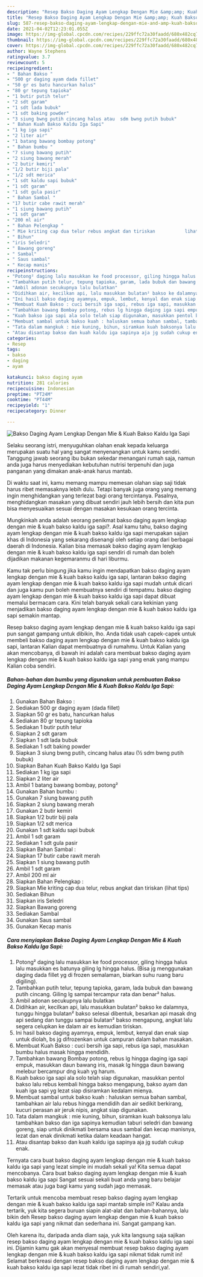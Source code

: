 ```yaml
---
description: "Resep Bakso Daging Ayam Lengkap Dengan Mie &amp;amp; Kuah Bakso Kaldu Iga Sapi Sederhana dan Mudah Dibuat"
title: "Resep Bakso Daging Ayam Lengkap Dengan Mie &amp;amp; Kuah Bakso Kaldu Iga Sapi Sederhana dan Mudah Dibuat"
slug: 587-resep-bakso-daging-ayam-lengkap-dengan-mie-and-amp-kuah-bakso-kaldu-iga-sapi-sederhana-dan-mudah-dibuat
date: 2021-04-02T12:23:01.055Z
image: https://img-global.cpcdn.com/recipes/229ffc72a30faadd/680x482cq70/bakso-daging-ayam-lengkap-dengan-mie-kuah-bakso-kaldu-iga-sapi-foto-resep-utama.jpg
thumbnail: https://img-global.cpcdn.com/recipes/229ffc72a30faadd/680x482cq70/bakso-daging-ayam-lengkap-dengan-mie-kuah-bakso-kaldu-iga-sapi-foto-resep-utama.jpg
cover: https://img-global.cpcdn.com/recipes/229ffc72a30faadd/680x482cq70/bakso-daging-ayam-lengkap-dengan-mie-kuah-bakso-kaldu-iga-sapi-foto-resep-utama.jpg
author: Wayne Stephens
ratingvalue: 3.7
reviewcount: 5
recipeingredient:
- " Bahan Bakso "
- "500 gr daging ayam dada fillet"
- "50 gr es batu hancurkan halus"
- "80 gr tepung tapioka"
- "1 butir putih telur"
- "2 sdt garam"
- "1 sdt lada bubuk"
- "1 sdt baking powder"
- "3 siung bwng putih cincang halus atau  sdm bwng putih bubuk"
- " Bahan Kuah Bakso Kaldu Iga Sapi"
- "1 kg iga sapi"
- "2 liter air"
- "1 batang bawang bombay potong"
- " Bahan bumbu "
- "7 siung bawang putih"
- "2 siung bawang merah"
- "2 butir kemiri"
- "1/2 butir biji pala"
- "1/2 sdt merica"
- "1 sdt kaldu sapi bubuk"
- "1 sdt garam"
- "1 sdt gula pasir"
- " Bahan Sambal "
- "17 butir cabe rawit merah"
- "1 siung bawang putih"
- "1 sdt garam"
- "200 ml air"
- " Bahan Pelengkap "
- " Mie kriting cap dua telur rebus angkat dan tiriskan           lihat tips"
- " Bihun"
- "iris Seledri"
- " Bawang goreng"
- " Sambal"
- " Saus sambal"
- " Kecap manis"
recipeinstructions:
- "Potong² daging lalu masukkan ke food processor, giling hingga halus lalu masukkan es batunya giling lg hingga halus. (Bisa jg menggunakan daging dada fillet yg di frozen semalaman, biarkan suhu ruang baru digiling)."
- "Tambahkan putih telur, tepung tapioka, garam, lada bubuk dan bawang putih cincang. Giling lg sampai tercampur rata dan benar² halus."
- "Ambil adonan secukupnya lalu bulatkan"
- "Didihkan air, kecilkan api, lalu masukkan bulatan² bakso ke dalamnya, tunggu hingga bulatan² bakso selesai dibentuk, besarkan api masak dng api sedang dan tunggu sampai bulatan² bakso mengapung, angkat lalu segera celupkan ke dalam air es kemudian tiriskan."
- "Ini hasil bakso daging ayamnya, empuk, lembut, kenyal dan enak siap untuk diolah, bs jg difrozenkan untuk campuran dalam bahan masakan."
- "Membuat Kuah Bakso : cuci bersih iga sapi, rebus iga sapi, masukkan bumbu halus masak hingga mendidih."
- "Tambahkan bawang Bombay potong, rebus lg hingga daging iga sapi empuk, masukkan daun bawang iris, masak lg hingga daun bawang melebur bercampur dng kuah yg harum."
- "Kuah bakso iga sapi ala solo telah siap digunakan, masukkan pentol bakso lalu rebus kembali hingga bakso mengapung, bakso ayam dan kuah iga sapi yg lezat siap disiramkan kedalam mienya."
- "Membuat sambal untuk bakso kuah : haluskan semua bahan sambal, tambahkan air lalu rebus hingga mendidih dan air sedikit berkirang, kucuri perasan air jeruk nipis, angkat siap digunakan."
- "Tata dalam mangkuk : mie kuning, bihun, siramkan kuah baksonya lalu tambahkan bakso dan iga sapinya kemudian taburi seledri dan bawang goreng, siap untuk dinikmati bersama saus sambal dan kecap manisnya, lezat dan enak dinikmati ketika dalam keadaan hangat."
- "Atau disantap bakso dan kuah kaldu iga sapinya aja jg sudah cukup enak."
categories:
- Resep
tags:
- bakso
- daging
- ayam

katakunci: bakso daging ayam 
nutrition: 281 calories
recipecuisine: Indonesian
preptime: "PT24M"
cooktime: "PT44M"
recipeyield: "1"
recipecategory: Dinner

---
```



![Bakso Daging Ayam Lengkap Dengan Mie &amp; Kuah Bakso Kaldu Iga Sapi](https://img-global.cpcdn.com/recipes/229ffc72a30faadd/680x482cq70/bakso-daging-ayam-lengkap-dengan-mie-kuah-bakso-kaldu-iga-sapi-foto-resep-utama.jpg)

Selaku seorang istri, menyuguhkan olahan enak kepada keluarga merupakan suatu hal yang sangat menyenangkan untuk kamu sendiri. Tanggung jawab seorang ibu bukan sekedar menangani rumah saja, namun anda juga harus menyediakan kebutuhan nutrisi terpenuhi dan juga panganan yang dimakan anak-anak harus mantab.

Di waktu  saat ini, kamu memang mampu memesan olahan siap saji tidak harus ribet memasaknya lebih dulu. Tetapi banyak juga orang yang memang ingin menghidangkan yang terlezat bagi orang tercintanya. Pasalnya, menghidangkan masakan yang dibuat sendiri jauh lebih bersih dan kita pun bisa menyesuaikan sesuai dengan masakan kesukaan orang tercinta. 



Mungkinkah anda adalah seorang penikmat bakso daging ayam lengkap dengan mie &amp; kuah bakso kaldu iga sapi?. Asal kamu tahu, bakso daging ayam lengkap dengan mie &amp; kuah bakso kaldu iga sapi merupakan sajian khas di Indonesia yang sekarang disenangi oleh setiap orang dari berbagai daerah di Indonesia. Kalian bisa memasak bakso daging ayam lengkap dengan mie &amp; kuah bakso kaldu iga sapi sendiri di rumah dan boleh dijadikan makanan kegemaranmu di hari liburmu.

Kamu tak perlu bingung jika kamu ingin mendapatkan bakso daging ayam lengkap dengan mie &amp; kuah bakso kaldu iga sapi, lantaran bakso daging ayam lengkap dengan mie &amp; kuah bakso kaldu iga sapi mudah untuk dicari dan juga kamu pun boleh membuatnya sendiri di tempatmu. bakso daging ayam lengkap dengan mie &amp; kuah bakso kaldu iga sapi dapat dibuat memalui bermacam cara. Kini telah banyak sekali cara kekinian yang menjadikan bakso daging ayam lengkap dengan mie &amp; kuah bakso kaldu iga sapi semakin mantap.

Resep bakso daging ayam lengkap dengan mie &amp; kuah bakso kaldu iga sapi pun sangat gampang untuk dibikin, lho. Anda tidak usah capek-capek untuk membeli bakso daging ayam lengkap dengan mie &amp; kuah bakso kaldu iga sapi, lantaran Kalian dapat membuatnya di rumahmu. Untuk Kalian yang akan mencobanya, di bawah ini adalah cara membuat bakso daging ayam lengkap dengan mie &amp; kuah bakso kaldu iga sapi yang enak yang mampu Kalian coba sendiri.

<!--inarticleads1-->

##### Bahan-bahan dan bumbu yang digunakan untuk pembuatan Bakso Daging Ayam Lengkap Dengan Mie &amp; Kuah Bakso Kaldu Iga Sapi:

1. Gunakan  Bahan Bakso :
1. Sediakan 500 gr daging ayam (dada fillet)
1. Siapkan 50 gr es batu, hancurkan halus
1. Sediakan 80 gr tepung tapioka
1. Sediakan 1 butir putih telur
1. Siapkan 2 sdt garam
1. Siapkan 1 sdt lada bubuk
1. Sediakan 1 sdt baking powder
1. Siapkan 3 siung bwng putih, cincang halus atau (½ sdm bwng putih bubuk)
1. Siapkan  Bahan Kuah Bakso Kaldu Iga Sapi
1. Sediakan 1 kg iga sapi
1. Siapkan 2 liter air
1. Ambil 1 batang bawang bombay, potong²
1. Gunakan  Bahan bumbu :
1. Gunakan 7 siung bawang putih
1. Siapkan 2 siung bawang merah
1. Gunakan 2 butir kemiri
1. Siapkan 1/2 butir biji pala
1. Siapkan 1/2 sdt merica
1. Gunakan 1 sdt kaldu sapi bubuk
1. Ambil 1 sdt garam
1. Sediakan 1 sdt gula pasir
1. Siapkan  Bahan Sambal :
1. Siapkan 17 butir cabe rawit merah
1. Siapkan 1 siung bawang putih
1. Ambil 1 sdt garam
1. Ambil 200 ml air
1. Siapkan  Bahan Pelengkap :
1. Siapkan  Mie kriting cap dua telur, rebus angkat dan tiriskan           (lihat tips)
1. Sediakan  Bihun
1. Siapkan iris Seledri
1. Siapkan  Bawang goreng
1. Sediakan  Sambal
1. Gunakan  Saus sambal
1. Gunakan  Kecap manis




<!--inarticleads2-->

##### Cara menyiapkan Bakso Daging Ayam Lengkap Dengan Mie &amp; Kuah Bakso Kaldu Iga Sapi:

1. Potong² daging lalu masukkan ke food processor, giling hingga halus lalu masukkan es batunya giling lg hingga halus. (Bisa jg menggunakan daging dada fillet yg di frozen semalaman, biarkan suhu ruang baru digiling).
1. Tambahkan putih telur, tepung tapioka, garam, lada bubuk dan bawang putih cincang. Giling lg sampai tercampur rata dan benar² halus.
1. Ambil adonan secukupnya lalu bulatkan
1. Didihkan air, kecilkan api, lalu masukkan bulatan² bakso ke dalamnya, tunggu hingga bulatan² bakso selesai dibentuk, besarkan api masak dng api sedang dan tunggu sampai bulatan² bakso mengapung, angkat lalu segera celupkan ke dalam air es kemudian tiriskan.
1. Ini hasil bakso daging ayamnya, empuk, lembut, kenyal dan enak siap untuk diolah, bs jg difrozenkan untuk campuran dalam bahan masakan.
1. Membuat Kuah Bakso : cuci bersih iga sapi, rebus iga sapi, masukkan bumbu halus masak hingga mendidih.
1. Tambahkan bawang Bombay potong, rebus lg hingga daging iga sapi empuk, masukkan daun bawang iris, masak lg hingga daun bawang melebur bercampur dng kuah yg harum.
1. Kuah bakso iga sapi ala solo telah siap digunakan, masukkan pentol bakso lalu rebus kembali hingga bakso mengapung, bakso ayam dan kuah iga sapi yg lezat siap disiramkan kedalam mienya.
1. Membuat sambal untuk bakso kuah : haluskan semua bahan sambal, tambahkan air lalu rebus hingga mendidih dan air sedikit berkirang, kucuri perasan air jeruk nipis, angkat siap digunakan.
1. Tata dalam mangkuk : mie kuning, bihun, siramkan kuah baksonya lalu tambahkan bakso dan iga sapinya kemudian taburi seledri dan bawang goreng, siap untuk dinikmati bersama saus sambal dan kecap manisnya, lezat dan enak dinikmati ketika dalam keadaan hangat.
1. Atau disantap bakso dan kuah kaldu iga sapinya aja jg sudah cukup enak.




Ternyata cara buat bakso daging ayam lengkap dengan mie &amp; kuah bakso kaldu iga sapi yang lezat simple ini mudah sekali ya! Kita semua dapat mencobanya. Cara buat bakso daging ayam lengkap dengan mie &amp; kuah bakso kaldu iga sapi Sangat sesuai sekali buat anda yang baru belajar memasak atau juga bagi kamu yang sudah jago memasak.

Tertarik untuk mencoba membuat resep bakso daging ayam lengkap dengan mie &amp; kuah bakso kaldu iga sapi mantab simple ini? Kalau anda tertarik, yuk kita segera buruan siapin alat-alat dan bahan-bahannya, lalu bikin deh Resep bakso daging ayam lengkap dengan mie &amp; kuah bakso kaldu iga sapi yang nikmat dan sederhana ini. Sangat gampang kan. 

Oleh karena itu, daripada anda diam saja, yuk kita langsung saja sajikan resep bakso daging ayam lengkap dengan mie &amp; kuah bakso kaldu iga sapi ini. Dijamin kamu gak akan menyesal membuat resep bakso daging ayam lengkap dengan mie &amp; kuah bakso kaldu iga sapi nikmat tidak rumit ini! Selamat berkreasi dengan resep bakso daging ayam lengkap dengan mie &amp; kuah bakso kaldu iga sapi lezat tidak ribet ini di rumah sendiri,ya!.

